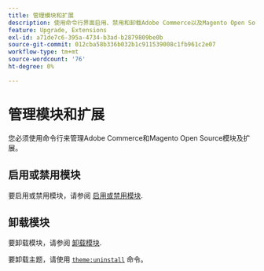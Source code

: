 ```yaml
---
title: 管理模块和扩展
description: 使用命令行界面启用、禁用和卸载Adobe Commerce以及Magento Open Source模块和扩展。
feature: Upgrade, Extensions
exl-id: a71de7c6-395a-4734-b3ad-b2879809be0b
source-git-commit: 012cba58b336b032b1c911539008c1fb961c2e07
workflow-type: tm+mt
source-wordcount: '76'
ht-degree: 0%

---
```


# 管理模块和扩展

您必须使用命令行来管理Adobe Commerce和Magento Open Source模块及扩展。

## 启用或禁用模块

要启用或禁用模块，请参阅 [启用或禁用模块](../../installation/tutorials/manage-modules.md).

## 卸载模块

要卸载模块，请参阅 [卸载模块](../../installation/tutorials/uninstall-modules.md).

要卸载主题，请使用 [`theme:uninstall`](../../installation/tutorials/themes.md) 命令。
